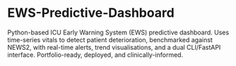 # EWS-Predictive-Dashboard
Python-based ICU Early Warning System (EWS) predictive dashboard. Uses time-series vitals to detect patient deterioration, benchmarked against NEWS2, with real-time alerts, trend visualisations, and a dual CLI/FastAPI interface. Portfolio-ready, deployed, and clinically-informed.
